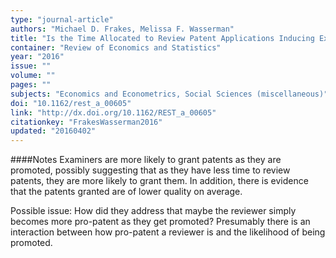```yaml
---
type: "journal-article"
authors: "Michael D. Frakes, Melissa F. Wasserman"
title: "Is the Time Allocated to Review Patent Applications Inducing Examiners to Grant Invalid Patents?: Evidence from Micro-Level Application Data"
container: "Review of Economics and Statistics"
year: "2016"
issue: ""
volume: ""
pages: ""
subjects: "Economics and Econometrics, Social Sciences (miscellaneous)"
doi: "10.1162/rest_a_00605"
link: "http://dx.doi.org/10.1162/REST_a_00605"
citationkey: "FrakesWasserman2016"
updated: "20160402"
---
```


####Notes
Examiners are more likely to grant patents as they are promoted, possibly suggesting that as they have less time to review patents, they are more likely to grant them. In addition, there is evidence that the patents granted are of lower quality on average.

Possible issue: How did they address that maybe the reviewer simply becomes more pro-patent as they get promoted? Presumably there is an interaction between how pro-patent a reviewer is and the likelihood of being promoted.
